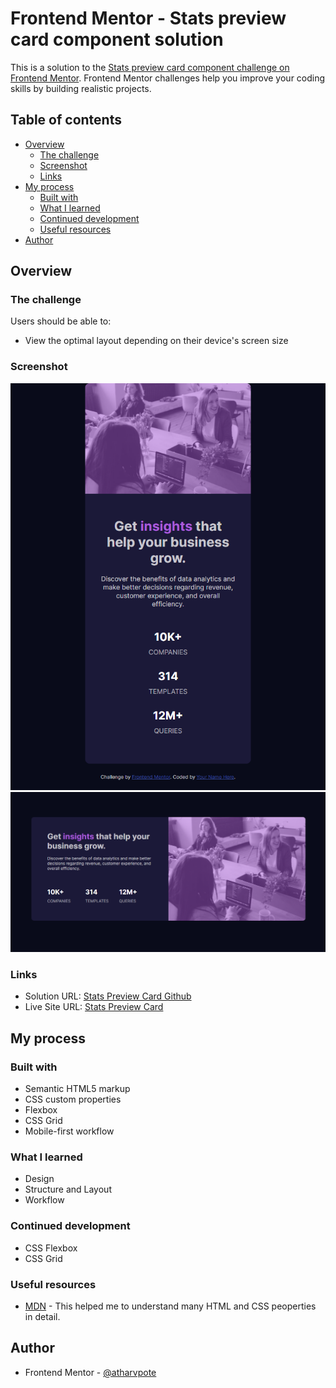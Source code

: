 # Frontend Mentor - Stats preview card component solution

This is a solution to the [Stats preview card component challenge on Frontend Mentor](https://www.frontendmentor.io/challenges/stats-preview-card-component-8JqbgoU62). Frontend Mentor challenges help you improve your coding skills by building realistic projects. 

## Table of contents

- [Overview](#overview)
  - [The challenge](#the-challenge)
  - [Screenshot](#screenshot)
  - [Links](#links)
- [My process](#my-process)
  - [Built with](#built-with)
  - [What I learned](#what-i-learned)
  - [Continued development](#continued-development)
  - [Useful resources](#useful-resources)
- [Author](#author)

## Overview

### The challenge

Users should be able to:

- View the optimal layout depending on their device's screen size

### Screenshot

![](./screenshots/mobile.png)
![](./screenshots/desktop.png)

### Links

- Solution URL: [Stats Preview Card Github](https://github.com/atharvpote/Stats-Preview-Card)
- Live Site URL: [Stats Preview Card](https://atharvpote.github.io/Stats-Preview-Card/)

## My process

### Built with

- Semantic HTML5 markup
- CSS custom properties
- Flexbox
- CSS Grid
- Mobile-first workflow

### What I learned

- Design
- Structure and Layout
- Workflow

### Continued development

- CSS Flexbox
- CSS Grid

### Useful resources

- [MDN](https://developer.mozilla.org/en-US/) - This helped me to understand many HTML and CSS peoperties in detail.

## Author

- Frontend Mentor - [@atharvpote](https://www.frontendmentor.io/profile/atharvpote)

